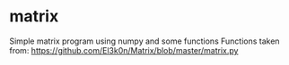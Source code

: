 # matrix
Simple matrix program using numpy and some functions
Functions taken from: https://github.com/El3k0n/Matrix/blob/master/matrix.py
